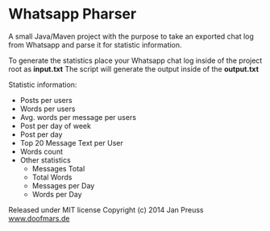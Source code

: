 ﻿Whatsapp Pharser
=========================

A small Java/Maven project with the purpose to take an exported chat log from Whatsapp and parse it for statistic information.

To generate the statistics place your Whatsapp chat log inside of the project root as **input.txt**
The script will generate the output inside of the **output.txt**

Statistic information:

 + Posts per users
 + Words per users
 + Avg. words per message per users
 + Post per day of week
 + Post per day
 + Top 20 Message Text per User
 + Words count
 + Other statistics
   + Messages Total
   + Total Words
   + Messages per Day
   + Words per Day



Released under MIT license
Copyright (c) 2014 Jan Preuss
www.doofmars.de